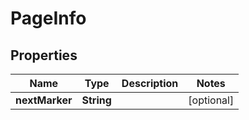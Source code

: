 

# PageInfo


## Properties

| Name | Type | Description | Notes |
|------------ | ------------- | ------------- | -------------|
|**nextMarker** | **String** |  |  [optional] |




